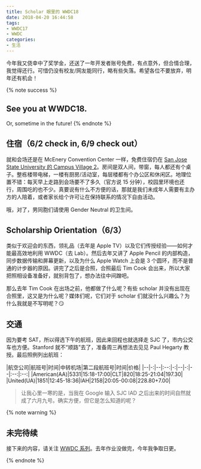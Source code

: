 ```yaml
---
title: Scholar 眼里的 WWDC18
date: 2018-04-20 16:44:58
tags:
- WWDC17
- WWDC
categories:
- 生活
---
```


今年我又侥幸中了奖学金，还送了一年开发者账号免费，有点意外，但合情合理，我觉得还行。可惜仍没有校友/网友能同行，略有些失落。希望各位不要放弃，明年还有机会！

{% note success %}
## See you at WWDC18.

Or, sometime in the future!
{% endnote %}

<!-- more -->

## 住宿（6/2 check in, 6/9 check out）

就和会场还是在 McEnery Convention Center 一样，免费住宿仍在 [San Jose State University 的 Campus Village 2](https://maps.apple.com/?address=300%20Calle%208,%20San%20Lorenzo,%20PR%20%2000754,%20United%20States&auid=6405642249850496317&ll=37.334990,-121.878644&lsp=9902&q=Campus%20Village%202&t=m)。房间是双人间，带窗，每人都还有个桌子。整栋楼带电梯，一楼有厨房/活动室，每层楼都有个办公区和休闲区。地理位置不错：每天早上走路到会场要不了多久（官方说 15 分钟），校园里环境也还行，周围吃的也不少。真要说有什么不方便的话，那就是我们未成年人需要有主办方的人陪着，或者家长给个许可让在保持联系的情况下自由活动。

哦，对了，男同胞们请使用 Gender Neutral 的卫生间。

## Scholarship Orientation（6/3）

类似于欢迎会的东西，领礼品（去年是 Apple TV）以及它们传授经验——如何才能最高效地利用 WWDC（去 Lab）。然后去年又讲了 Apple Pencil 的内部构造，同步数据传输和屏幕更新，以及为什么 Apple Watch 上会是 3 个圆环，而不是普通的计步器的原因。讲完了之后是合照，合照最后 Tim Cook 会出来，所以大家把照相设备准备好，就别背包了，想办法往中间蹭吧。

那么去年 Tim Cook 在出场之前，他都做了什么呢？有些 scholar 并没有出现在合照里，这又是为什么呢？媒体们呢，它们对于 scholar 们就没什么兴趣么？为什么我就是不写明呢？😏

## 交通

因为要考 SAT，所以得选下午的航班，因此来回程也就选择走 SJC 了，市内公交车也方便。Stanford 就不“顺路”去了，准备周三再想法去见见 Paul Hegarty 教授。最后照例列出航班：

|航空公司|航班号|时间|中转机场|第二段航班号|时间|价格|
|--|-:|--|:--:|-:|--|-:|--|:--:|:--:|
|American(AA)|5331|15:18-17:00|CLT|820|18:25-21:04|197.30|
|United(UA)|1851|12:45-18:36|IAH|2158|20:05-00:08|228.80+7.00|

> 让我心里一寒的是，当我在 Google 输入 SJC IAD 之后出来的时间自然就成了六月九号。确实方便，但它是怎么知道的呢？

{% note warning %}
## 未完待续

接下来的内容，请关注 [WWDC 系列](/tags/WWDC/)。去年作业没做完，今年我争取日更。

{% endnote %}
